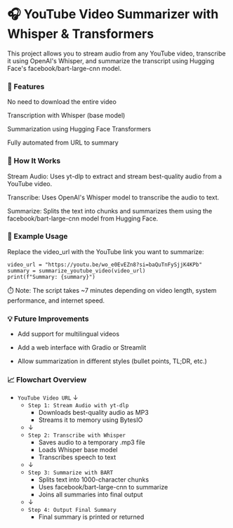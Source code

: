 # 🎧 YouTube Video Summarizer with Whisper & Transformers
This project allows you to stream audio from any YouTube video, transcribe it using OpenAI's Whisper, and summarize the transcript using Hugging Face's facebook/bart-large-cnn model.

### 📌 Features
No need to download the entire video

Transcription with Whisper (base model)

Summarization using Hugging Face Transformers

Fully automated from URL to summary

### 🚀 How It Works
Stream Audio: Uses yt-dlp to extract and stream best-quality audio from a YouTube video.

Transcribe: Uses OpenAI's Whisper model to transcribe the audio to text.

Summarize: Splits the text into chunks and summarizes them using the facebook/bart-large-cnn model from Hugging Face.

### 🧪 Example Usage
Replace the video_url with the YouTube link you want to summarize:

```
video_url = "https://youtu.be/wo_e0EvEZn8?si=baQuTnFySjjK4KPb"
summary = summarize_youtube_video(video_url)
print(f"Summary: {summary}")
```
⏱️ Note: The script takes ~7 minutes depending on video length, system performance, and internet speed.

### 💡 Future Improvements
* Add support for multilingual videos

* Add a web interface with Gradio or Streamlit

* Allow summarization in different styles (bullet points, TL;DR, etc.)

### 📈 Flowchart Overview

- `YouTube Video URL`
     ↓
    - `Step 1: Stream Audio with yt-dlp`
        - Downloads best-quality audio as MP3
        - Streams it to memory using BytesIO
    - ↓
    - `Step 2: Transcribe with Whisper`
        - Saves audio to a temporary .mp3 file
        - Loads Whisper base model
        - Transcribes speech to text
    - ↓
    - `Step 3: Summarize with BART`
        - Splits text into 1000-character chunks
        - Uses facebook/bart-large-cnn to summarize
        - Joins all summaries into final output
    - ↓
    - `Step 4: Output Final Summary`
        - Final summary is printed or returned



